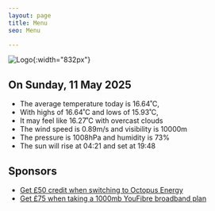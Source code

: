 ```yaml
---
layout: page
title: Menu
seo: Menu

---
```


![Logo](/images/logo.jpg){:width="832px"}

<!-- weather_marker starts -->
## On Sunday, 11 May 2025

- The average temperature today is 16.64˚C,
- With highs of 16.64˚C and lows of 15.93˚C,
- It may feel like 16.27˚C with overcast clouds
- The wind speed is 0.89m/s and visibility is 10000m
- The pressure is 1008hPa and humidity is 73%
- The sun will rise at 04:21 and set at 19:48

<!-- weather_marker ends -->

## Sponsors

- [Get £50 credit when switching to Octopus Energy](https://bit.ly/3oD1nnS)
- [Get £75 when taking a 1000mb YouFibre broadband plan](https://aklam.io/91zWhU?)
